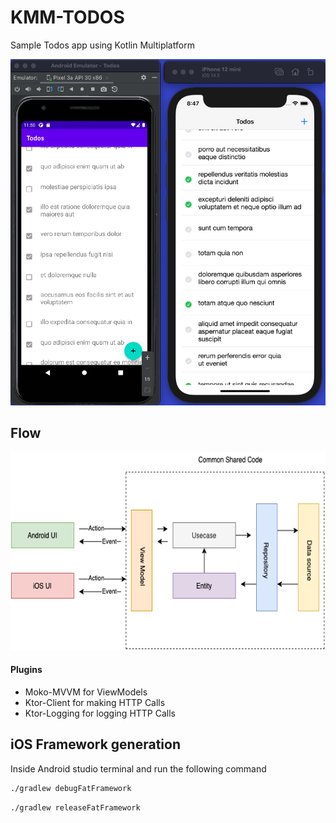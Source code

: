 # KMM-TODOS
Sample Todos app using Kotlin Multiplatform

[![Watch the video](./assets/demo-image.png)](./assets/demo-video.mov)

## Flow
<p align="center">
  <img src="./assets/Todos.png" width="604" height="317" title="hover text">
</p>

#### Plugins
- Moko-MVVM for ViewModels
- Ktor-Client for making HTTP Calls
- Ktor-Logging for logging HTTP Calls

## iOS Framework generation

Inside Android studio terminal and run the following command

```sh
./gradlew debugFatFramework 
```
```sh
./gradlew releaseFatFramework 
```
